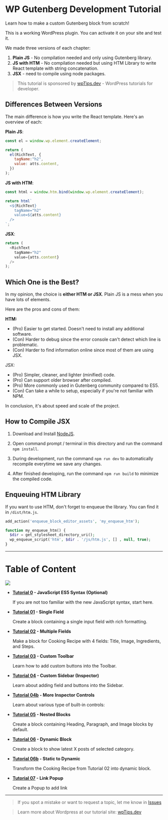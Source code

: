 # WP Gutenberg Development Tutorial

Learn how to make a custom Gutenberg block from scratch!

This is a working WordPress plugin. You can activate it on your site and test it.

We made three versions of each chapter:

1. **Plain JS** - No compilation needed and only using Gutenberg library.
1. **JS with HTM** - No compilation needed but using HTM Library to write React template with string concatenation.
1. **JSX** - need to compile using node packages.

> This tutorial is sponsored by [wpTips.dev](https://wptips.dev) - WordPress tutorials for developer.

## Differences Between Versions

The main difference is how you write the React template. Here's an overview of each:

**Plain JS**:

```js
const el = window.wp.element.createElement;

return (
  el(RichText, {
    tagName:"h2",
    value: atts.content,
  })
);
```

**JS with HTM**:

```js
const html = window.htm.bind(window.wp.element.createElement);

return html`
  <${RichText}
    tagName="h2"
    value=${atts.content}
  />
`;
```

**JSX**:

```js
return (
  <RichText
    tagName="h2"
    value={atts.content}
  />
);
```

## Which One is the Best?

In my opinion, the choice is **either HTM or JSX**. Plain JS is a mess when you have lots of elements.

Here are the pros and cons of them:

**HTM:**

- (Pro) Easier to get started. Doesn't need to install any additional software.
- (Con) Harder to debug since the error console can't detect which line is problematic.
- (Con) Harder to find information online since most of them are using JSX.

JSX:

- (Pro) Simpler, cleaner, and lighter (minified) code.
- (Pro) Can support older browser after compiled.
- (Pro) More commonly used in Gutenberg community compared to ES5.
- (Con) Can take a while to setup, especially if you're not familiar with NPM.

In conclusion, it's about speed and scale of the project.

## How to Compile JSX

1. Download and Install [NodeJS](https://nodejs.org/en/).

1. Open command prompt / terminal in this directory and run the command `npm install`.

1. During development, run the command `npm run dev` to automatically recompile everytime we save any changes.

1. After finished developing, run the command `npm run build` to minimize the compiled code.

## Enqueuing HTM Library

If you want to use HTM, don't forget to enqueue the library. You can find it in `/dist/htm.js`.

```php
add_action('enqueue_block_editor_assets', 'my_enqueue_htm');

function my_enqueue_htm() {
  $dir = get_stylesheet_directory_uri();
  wp_enqueue_script('htm', $dir . '/js/htm.js', [] , null, true);
}
```

-----

# Table of Content

![](https://raw.github.com/hrsetyono/cdn/master/blocks-tutorial/ch02-multiple-richtext.jpg)

- **[Tutorial 0](https://github.com/hrsetyono/gutenberg-tutorial/tree/master/00%20-%20javascript%20es5%20syntax) - JavaScript ES5 Syntax (Optional)**

  If you are not too familiar with the new JavaScript syntax, start here.

- **[Tutorial 01](https://github.com/hrsetyono/gutenberg-tutorial/tree/master/01%20-%20single%20field) - Single Field**

    Create a block containing a single input field with rich formatting.

- **[Tutorial 02](https://github.com/hrsetyono/gutenberg-tutorial/tree/master/02%20-%20multiple%20fields) - Multiple Fields**

    Make a block for Cooking Recipe with 4 fields: Title, Image, Ingredients, and Steps.

- **[Tutorial 03](https://github.com/hrsetyono/gutenberg-tutorial/tree/master/03%20-%20toolbar) - Custom Toolbar**

    Learn how to add custom buttons into the Toolbar.

- **[Tutorial 04](https://github.com/hrsetyono/gutenberg-tutorial/tree/master/04%20-%20sidebar) - Custom Sidebar (Inspector)**

    Learn about adding field and buttons into the Sidebar.

- **[Tutorial 04b](https://github.com/hrsetyono/gutenberg-tutorial/tree/master/04b%20-%20more%20sidebar) - More Inspector Controls**

    Learn about various type of built-in controls:

- **[Tutorial 05](https://github.com/hrsetyono/gutenberg-tutorial/tree/master/05%20-%20nested%20blocks) - Nested Blocks**

    Create a block containing Heading, Paragraph, and Image blocks by default.

- **[Tutorial 06](https://github.com/hrsetyono/gutenberg-tutorial/tree/master/06%20-%20dynamic%20block) - Dynamic Block**

    Create a block to show latest X posts of selected category.

- **[Tutorial 06b](https://github.com/hrsetyono/gutenberg-tutorial/tree/master/06b%20-%20static%20to%20dynamic) - Static to Dynamic**

    Transform the Cooking Recipe from Tutorial 02 into dynamic block.

- **[Tutorial 07](https://github.com/hrsetyono/gutenberg-tutorial/tree/master/07%20-%20link%20popup) - Link Popup**

    Create a Popup to add link

-----

> If you spot a mistake or want to request a topic, let me know in [Issues](https://github.com/hrsetyono/gutenberg-tutorial/issues)

> Learn more about Wordpress at our tutorial site: [wpTips.dev](https://wptips.dev)
